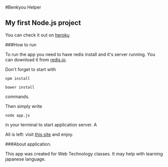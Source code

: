 #Benkyou Helper 
## My first Node.js project

You can check it out on [heroku](http://whispering-river-6949.herokuapp.com/)

###How to run

To run the app you need to have redis install and it's server running.
You can download it from [redis.io](http://redis.io/topics/quickstart).

Don't forget to start with

    npm install

    bower install

commands.


Then simply write 

    node app.js
    
in your terminal to start application server. A


All is left: visit [this site](http://localhost:3000) and enjoy.

###About application.

This app was created for Web Technology classes.
It may help with learning japanese language.
